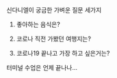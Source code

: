 신다니엘이 궁금한 가벼운 질문 세가지

1. 좋아하는 음식은?

2. 코로나 직전 가봤던 여행지는?

3. 코로나19 끝나고 가장 하고 싶은거는?

터미널 수업은 언제 끝나나...